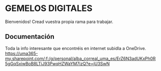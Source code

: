 # GEMELOS DIGITALES
Bienvenidos!
Cread vuestra propia rama para trabajar. 
## Documentación
Toda la info interesante que encontréis en internet subidla a OneDrive. 
https://uma365-my.sharepoint.com/:f:/g/personal/alba_correal_uma_es/ErZ6N3adUKxPh0R5gGqSxiwBoB8LTiJ93PwqHZWaYM7izQ?e=jU3SwN